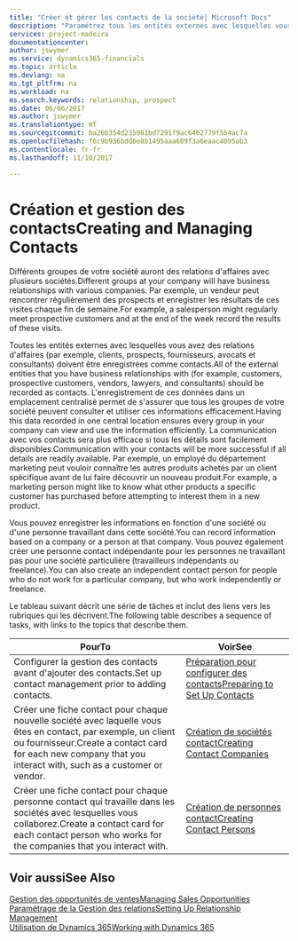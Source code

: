 ```yaml
---
title: "Créer et gérer les contacts de la société| Microsoft Docs"
description: "Paramétrez tous les entités externes avec lesquelles vous avez une relation d'affaires (par exemple les prospects, les clients, les fournisseurs, et les consultants) comme contacts."
services: project-madeira
documentationcenter: 
author: jswymer
ms.service: dynamics365-financials
ms.topic: article
ms.devlang: na
ms.tgt_pltfrm: na
ms.workload: na
ms.search.keywords: relationship, prospect
ms.date: 06/06/2017
ms.author: jswymer
ms.translationtype: HT
ms.sourcegitcommit: ba26b354d235981bd7291f9ac6402779f554ac7a
ms.openlocfilehash: f6c9b936bdd6e8b1495aaa609f3a6eaac4095ab3
ms.contentlocale: fr-fr
ms.lasthandoff: 11/10/2017

---
```

# <a name="creating-and-managing-contacts"></a><span data-ttu-id="5d51b-103">Création et gestion des contacts</span><span class="sxs-lookup"><span data-stu-id="5d51b-103">Creating and Managing Contacts</span></span>
<span data-ttu-id="5d51b-104">Différents groupes de votre société auront des relations d'affaires avec plusieurs sociétés.</span><span class="sxs-lookup"><span data-stu-id="5d51b-104">Different groups at your company will have business relationships with various companies.</span></span> <span data-ttu-id="5d51b-105">Par exemple, un vendeur peut rencontrer régulièrement des prospects et enregistrer les résultats de ces visites chaque fin de semaine.</span><span class="sxs-lookup"><span data-stu-id="5d51b-105">For example, a salesperson might regularly meet prospective customers and at the end of the week record the results of these visits.</span></span>

<span data-ttu-id="5d51b-106">Toutes les entités externes avec lesquelles vous avez des relations d'affaires (par exemple, clients, prospects, fournisseurs, avocats et consultants) doivent être enregistrées comme contacts.</span><span class="sxs-lookup"><span data-stu-id="5d51b-106">All of the external entities that you have business relationships with (for example, customers, prospective customers, vendors, lawyers, and consultants) should be recorded as contacts.</span></span> <span data-ttu-id="5d51b-107">L'enregistrement de ces données dans un emplacement centralisé permet de s'assurer que tous les groupes de votre société peuvent consulter et utiliser ces informations efficacement.</span><span class="sxs-lookup"><span data-stu-id="5d51b-107">Having this data recorded in one central location ensures every group in your company can view and use the information efficiently.</span></span> <span data-ttu-id="5d51b-108">La communication avec vos contacts sera plus efficace si tous les détails sont facilement disponibles.</span><span class="sxs-lookup"><span data-stu-id="5d51b-108">Communication with your contacts will be more successful if all details are readily available.</span></span> <span data-ttu-id="5d51b-109">Par exemple, un employé du département marketing peut vouloir connaître les autres produits achetés par un client spécifique avant de lui faire découvrir un nouveau produit.</span><span class="sxs-lookup"><span data-stu-id="5d51b-109">For example, a marketing person might like to know what other products a specific customer has purchased before attempting to interest them in a new product.</span></span>

<span data-ttu-id="5d51b-110">Vous pouvez enregistrer les informations en fonction d'une société ou d'une personne travaillant dans cette société.</span><span class="sxs-lookup"><span data-stu-id="5d51b-110">You can record information based on a company or a person at that company.</span></span> <span data-ttu-id="5d51b-111">Vous pouvez également créer une personne contact indépendante pour les personnes ne travaillant pas pour une société particulière (travailleurs indépendants ou freelance).</span><span class="sxs-lookup"><span data-stu-id="5d51b-111">You can also create an independent contact person for people who do not work for a particular company, but who work independently or freelance.</span></span>

<span data-ttu-id="5d51b-112">Le tableau suivant décrit une série de tâches et inclut des liens vers les rubriques qui les décrivent.</span><span class="sxs-lookup"><span data-stu-id="5d51b-112">The following table describes a sequence of tasks, with links to the topics that describe them.</span></span>

| <span data-ttu-id="5d51b-113">Pour</span><span class="sxs-lookup"><span data-stu-id="5d51b-113">To</span></span> | <span data-ttu-id="5d51b-114">Voir</span><span class="sxs-lookup"><span data-stu-id="5d51b-114">See</span></span> |
| --- | --- |
| <span data-ttu-id="5d51b-115">Configurer la gestion des contacts avant d'ajouter des contacts.</span><span class="sxs-lookup"><span data-stu-id="5d51b-115">Set up contact management prior to adding contacts.</span></span> |[<span data-ttu-id="5d51b-116">Préparation pour configurer des contacts</span><span class="sxs-lookup"><span data-stu-id="5d51b-116">Preparing to Set Up Contacts</span></span>](marketing-setup-contacts.md) |
| <span data-ttu-id="5d51b-117">Créer une fiche contact pour chaque nouvelle société avec laquelle vous êtes en contact, par exemple, un client ou fournisseur.</span><span class="sxs-lookup"><span data-stu-id="5d51b-117">Create a contact card for each new company that you interact with, such as a customer or vendor.</span></span> |[<span data-ttu-id="5d51b-118">Création de sociétés contact</span><span class="sxs-lookup"><span data-stu-id="5d51b-118">Creating Contact Companies</span></span>](marketing-create-contact-companies.md) |
| <span data-ttu-id="5d51b-119">Créer une fiche contact pour chaque personne contact qui travaille dans les sociétés avec lesquelles vous collaborez.</span><span class="sxs-lookup"><span data-stu-id="5d51b-119">Create a contact card for each contact person who works for the companies that you interact with.</span></span> |[<span data-ttu-id="5d51b-120">Création de personnes contact</span><span class="sxs-lookup"><span data-stu-id="5d51b-120">Creating Contact Persons</span></span>](marketing-create-contact-persons.md) |

## <a name="see-also"></a><span data-ttu-id="5d51b-121">Voir aussi</span><span class="sxs-lookup"><span data-stu-id="5d51b-121">See Also</span></span>
[<span data-ttu-id="5d51b-122">Gestion des opportunités de ventes</span><span class="sxs-lookup"><span data-stu-id="5d51b-122">Managing Sales Opportunities</span></span>](marketing-manage-sales-opportunities.md)  
[<span data-ttu-id="5d51b-123">Paramétrage de la Gestion des relations</span><span class="sxs-lookup"><span data-stu-id="5d51b-123">Setting Up Relationship Management</span></span>](marketing-setup-marketing.md)  
[<span data-ttu-id="5d51b-124">Utilisation de Dynamics 365</span><span class="sxs-lookup"><span data-stu-id="5d51b-124">Working with Dynamics 365</span></span>](ui-work-product.md)  

